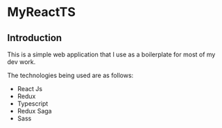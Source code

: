# MyReactTS

## Introduction
This is a simple web application that I use as a boilerplate for most of my dev work.<br/>

The technologies being used are as follows:
- React Js
- Redux
- Typescript
- Redux Saga
- Sass


